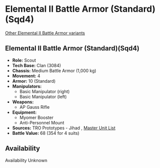 # Elemental II Battle Armor (Standard)(Sqd4) 

[Other Elemental II Battle Armor variants](../elemental_ii_battle_armor.md) 

## Elemental II Battle Armor (Standard)(Sqd4) 

- **Role:** Scout 
- **Tech Base:** Clan (3084) 
- **Chassis:** Medium Battle Armor (1,000 kg) 
- **Movement:** 4 
- **Armor:** 10 (Standard) 
- **Manipulators:** 
  - Basic Manipulator (right) 
  - Basic Manipulator (left) 
- **Weapons:** 
  - AP Gauss Rifle 
- **Equipment:** 
  - Myomer Booster 
  - Anti-Personnel Mount 
- **Sources:** TRO Prototypes - Jihad , [Master Unit List](http://masterunitlist.info/Unit/Details/4123) 
- **Battle Value:** 68 (354 for 4 suits) 

## Availability 

Availability Unknown 

